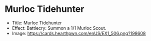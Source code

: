 # Murloc Tidehunter
- Title:  Murloc Tidehunter
- Effect:  Battlecry: Summon a 1/1 Murloc Scout.
- Image:  https://cards.hearthpwn.com/enUS/EX1_506.png?198608
